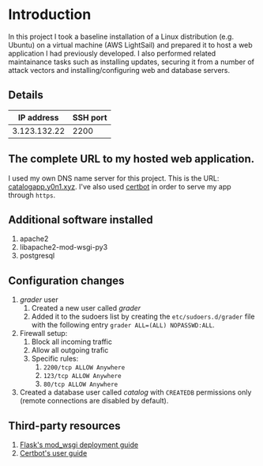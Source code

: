 # Introduction
In this project I took a baseline installation of a Linux distribution (e.g. Ubuntu) on a virtual machine (AWS LightSail) and prepared it to host a web application I had previously developed. I also performed related maintainance tasks such as installing updates, securing it from a number of attack vectors and installing/configuring web and database servers.

## Details
IP address|SSH port
----------|--------
3.123.132.22|2200

## The complete URL to my hosted web application.
I used my own DNS name server for this project. This is the URL: [catalogapp.y0n1.xyz](https://catalogapp.y0n1.xyz).
I've also used [certbot](https://certbot.eff.org) in order to serve my app through `https`.

## Additional software installed
1. apache2
1. libapache2-mod-wsgi-py3
1. postgresql

## Configuration changes
1. *grader* user
    1. Created a new user called *grader*
    1. Added it to the sudoers list by creating the `etc/sudoers.d/grader` file with the following entry `grader ALL=(ALL) NOPASSWD:ALL`.
1. Firewall setup: 
    1. Block all incoming traffic
    1. Allow all outgoing trafic  
    1. Specific rules:
        1. `2200/tcp ALLOW Anywhere`
        1. `123/tcp ALLOW Anywhere`
        1. `80/tcp ALLOW Anywhere`
1. Created a database user called *catalog* with `CREATEDB` permissions only (remote connections are disabled by default).

## Third-party resources
1. [Flask's mod_wsgi deployment guide](https://flask.palletsprojects.com/en/1.1.x/deploying/mod_wsgi/?highlight=apache)
1. [Certbot's user guide](https://certbot.eff.org/lets-encrypt/ubuntuxenial-apache)
